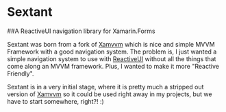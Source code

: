 # Sextant
##A ReactiveUI navigation library for Xamarin.Forms

Sextant was born from a fork of [Xamvvm](https://github.com/xamvvm/xamvvm) which is nice and simple MVVM Framework with a good navigation system.
The problem is, I just wanted a simple navigation system to use with [ReactiveUI](https://github.com/reactiveui/ReactiveUI) without all the things that come along an MVVM framework. Plus, I wanted to make it more "Reactive Friendly".

Sextant is in a very initial stage, where it is pretty much a stripped out version of [Xamvvm](https://github.com/xamvvm/xamvvm) so it could be used right away in my projects, but we have to start somewhere, right?! :)